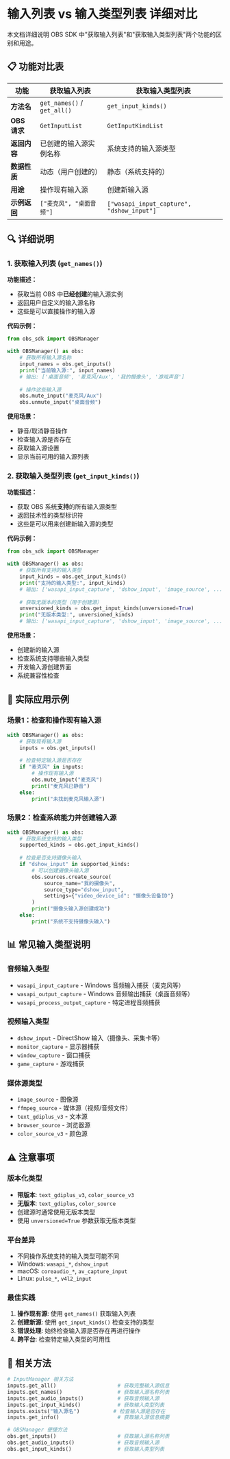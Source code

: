 # 输入列表 vs 输入类型列表 详细对比

本文档详细说明 OBS SDK 中"获取输入列表"和"获取输入类型列表"两个功能的区别和用途。

## 📋 功能对比表

| 功能 | 获取输入列表 | 获取输入类型列表 |
|------|-------------|-----------------|
| **方法名** | `get_names()` / `get_all()` | `get_input_kinds()` |
| **OBS 请求** | `GetInputList` | `GetInputKindList` |
| **返回内容** | 已创建的输入源实例名称 | 系统支持的输入源类型 |
| **数据性质** | 动态（用户创建的） | 静态（系统支持的） |
| **用途** | 操作现有输入源 | 创建新输入源 |
| **示例返回** | `["麦克风", "桌面音频"]` | `["wasapi_input_capture", "dshow_input"]` |

## 🔍 详细说明

### 1. 获取输入列表 (`get_names()`)

**功能描述：**
- 获取当前 OBS 中**已经创建**的输入源实例
- 返回用户自定义的输入源名称
- 这些是可以直接操作的输入源

**代码示例：**
```python
from obs_sdk import OBSManager

with OBSManager() as obs:
    # 获取所有输入源名称
    input_names = obs.get_inputs()
    print("当前输入源:", input_names)
    # 输出: ['桌面音频', '麦克风/Aux', '我的摄像头', '游戏声音']
    
    # 操作这些输入源
    obs.mute_input("麦克风/Aux")
    obs.unmute_input("桌面音频")
```

**使用场景：**
- 静音/取消静音操作
- 检查输入源是否存在
- 获取输入源设置
- 显示当前可用的输入源列表

### 2. 获取输入类型列表 (`get_input_kinds()`)

**功能描述：**
- 获取 OBS 系统**支持**的所有输入源类型
- 返回技术性的类型标识符
- 这些是可以用来创建新输入源的类型

**代码示例：**
```python
from obs_sdk import OBSManager

with OBSManager() as obs:
    # 获取所有支持的输入类型
    input_kinds = obs.get_input_kinds()
    print("支持的输入类型:", input_kinds)
    # 输出: ['wasapi_input_capture', 'dshow_input', 'image_source', ...]
    
    # 获取无版本的类型（用于创建源）
    unversioned_kinds = obs.get_input_kinds(unversioned=True)
    print("无版本类型:", unversioned_kinds)
    # 输出: ['wasapi_input_capture', 'dshow_input', 'image_source', ...]
```

**使用场景：**
- 创建新的输入源
- 检查系统支持哪些输入类型
- 开发输入源创建界面
- 系统兼容性检查

## 🎯 实际应用示例

### 场景1：检查和操作现有输入源

```python
with OBSManager() as obs:
    # 获取现有输入源
    inputs = obs.get_inputs()
    
    # 检查特定输入源是否存在
    if "麦克风" in inputs:
        # 操作现有输入源
        obs.mute_input("麦克风")
        print("麦克风已静音")
    else:
        print("未找到麦克风输入源")
```

### 场景2：检查系统能力并创建输入源

```python
with OBSManager() as obs:
    # 获取系统支持的输入类型
    supported_kinds = obs.get_input_kinds()
    
    # 检查是否支持摄像头输入
    if "dshow_input" in supported_kinds:
        # 可以创建摄像头输入源
        obs.sources.create_source(
            source_name="我的摄像头",
            source_type="dshow_input",
            settings={"video_device_id": "摄像头设备ID"}
        )
        print("摄像头输入源创建成功")
    else:
        print("系统不支持摄像头输入")
```

## 📊 常见输入类型说明

### 音频输入类型
- `wasapi_input_capture` - Windows 音频输入捕获（麦克风等）
- `wasapi_output_capture` - Windows 音频输出捕获（桌面音频等）
- `wasapi_process_output_capture` - 特定进程音频捕获

### 视频输入类型
- `dshow_input` - DirectShow 输入（摄像头、采集卡等）
- `monitor_capture` - 显示器捕获
- `window_capture` - 窗口捕获
- `game_capture` - 游戏捕获

### 媒体源类型
- `image_source` - 图像源
- `ffmpeg_source` - 媒体源（视频/音频文件）
- `text_gdiplus_v3` - 文本源
- `browser_source` - 浏览器源
- `color_source_v3` - 颜色源

## ⚠️ 注意事项

### 版本化类型
- **带版本**: `text_gdiplus_v3`, `color_source_v3`
- **无版本**: `text_gdiplus`, `color_source`
- 创建源时通常使用无版本类型
- 使用 `unversioned=True` 参数获取无版本类型

### 平台差异
- 不同操作系统支持的输入类型可能不同
- Windows: `wasapi_*`, `dshow_input`
- macOS: `coreaudio_*`, `av_capture_input`
- Linux: `pulse_*`, `v4l2_input`

### 最佳实践
1. **操作现有源**: 使用 `get_names()` 获取输入列表
2. **创建新源**: 使用 `get_input_kinds()` 检查支持的类型
3. **错误处理**: 始终检查输入源是否存在再进行操作
4. **跨平台**: 检查特定输入类型的可用性

## 🔗 相关方法

```python
# InputManager 相关方法
inputs.get_all()                    # 获取完整输入源信息
inputs.get_names()                  # 获取输入源名称列表
inputs.get_audio_inputs()           # 获取音频输入源
inputs.get_input_kinds()            # 获取输入类型列表
inputs.exists("输入源名")           # 检查输入源是否存在
inputs.get_info()                   # 获取输入源信息摘要

# OBSManager 便捷方法
obs.get_inputs()                    # 获取输入源名称列表
obs.get_audio_inputs()              # 获取音频输入源
obs.get_input_kinds()               # 获取输入类型列表
```
